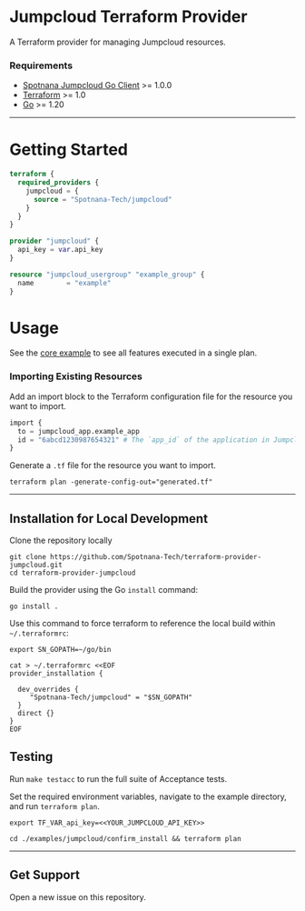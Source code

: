 # Jumpcloud Terraform Provider
A Terraform provider for managing Jumpcloud resources.

### Requirements
- [Spotnana Jumpcloud Go Client](https://github.com/Spotnana-Tech/sec-jumpcloud-client-go) >= 1.0.0
- [Terraform](https://developer.hashicorp.com/terraform/downloads) >= 1.0
- [Go](https://golang.org/doc/install) >= 1.20

---

# Getting Started
```terraform
terraform {
  required_providers {
    jumpcloud = {
      source = "Spotnana-Tech/jumpcloud"
    }
  }
}

provider "jumpcloud" {
  api_key = var.api_key
}

resource "jumpcloud_usergroup" "example_group" {
  name        = "example"
}
```
# Usage
See the [core example](examples/jumpcloud/main.tf) to see all features executed in a single plan.

### Importing Existing Resources
Add an import block to the Terraform configuration file for the resource you want to import.
```terraform
import {
  to = jumpcloud_app.example_app
  id = "6abcd1230987654321" # The `app_id` of the application in Jumpcloud
}
```
Generate a `.tf` file for the resource you want to import.
```shell
terraform plan -generate-config-out="generated.tf"
```
---
## Installation for Local Development
Clone the repository locally
```shell
git clone https://github.com/Spotnana-Tech/terraform-provider-jumpcloud.git
cd terraform-provider-jumpcloud
```
Build the provider using the Go `install` command:

```shell
go install .
```
Use this command to force terraform to reference the local build within `~/.terraformrc`:
```shell
export SN_GOPATH=~/go/bin 

cat > ~/.terraformrc <<EOF
provider_installation {

  dev_overrides {
     "Spotnana-Tech/jumpcloud" = "$SN_GOPATH"  
  }
  direct {}
}
EOF
```

## Testing
Run `make testacc` to run the full suite of Acceptance tests.

Set the required environment variables, navigate to the example directory, and run `terraform plan`.
```shell
export TF_VAR_api_key=<<YOUR_JUMPCLOUD_API_KEY>>

cd ./examples/jumpcloud/confirm_install && terraform plan
```
---


## Get Support
Open a new issue on this repository.
